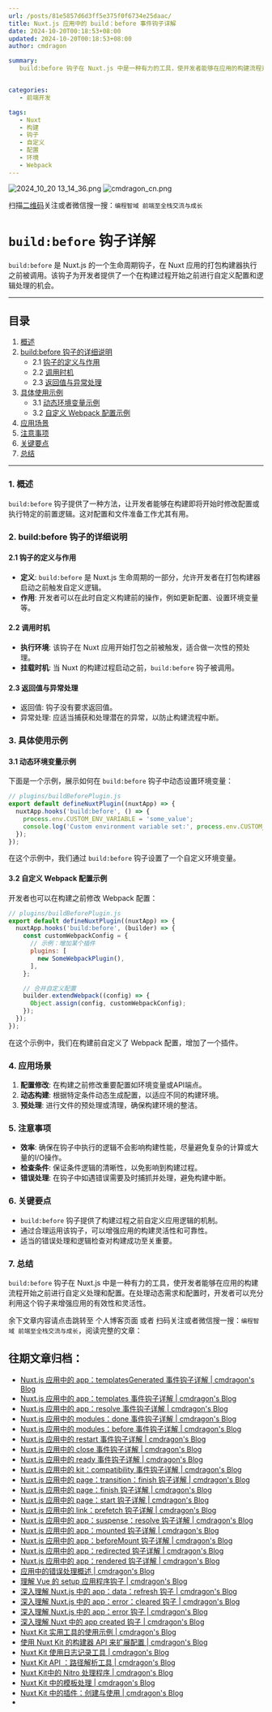 ```yaml
---
url: /posts/81e5857d6d3ff5e375f0f6734e25daac/
title: Nuxt.js 应用中的 build：before 事件钩子详解
date: 2024-10-20T00:18:53+08:00
updated: 2024-10-20T00:18:53+08:00
author: cmdragon

summary:
   build:before 钩子在 Nuxt.js 中是一种有力的工具，使开发者能够在应用的构建流程开始之前进行自定义处理和配置。在处理动态需求和配置时，开发者可以充分利用这个钩子来增强应用的有效性和灵活性。


categories:
   - 前端开发

tags:
   - Nuxt
   - 构建
   - 钩子
   - 自定义
   - 配置
   - 环境
   - Webpack
---
```


<img src="https://static.cmdragon.cn/blog/images/2024_10_20 13_14_36.png@blog" title="2024_10_20 13_14_36.png" alt="2024_10_20 13_14_36.png"/>

<img src="https://api2.cmdragon.cn/upload/cmder/20250304_012821924.jpg" title="cmdragon_cn.png" alt="cmdragon_cn.png"/>


扫描[二维码](https://api2.cmdragon.cn/upload/cmder/20250304_012821924.jpg)关注或者微信搜一搜：`编程智域 前端至全栈交流与成长`

# `build:before` 钩子详解

`build:before` 是 Nuxt.js 的一个生命周期钩子，在 Nuxt 应用的打包构建器执行之前被调用。该钩子为开发者提供了一个在构建过程开始之前进行自定义配置和逻辑处理的机会。

---

## 目录

1. [概述](#1-概述)
2. [build:before 钩子的详细说明](#2-buildbefore-钩子的详细说明)
   - 2.1 [钩子的定义与作用](#21-钩子的定义与作用)
   - 2.2 [调用时机](#22-调用时机)
   - 2.3 [返回值与异常处理](#23-返回值与异常处理)
3. [具体使用示例](#3-具体使用示例)
   - 3.1 [动态环境变量示例](#31-动态环境变量示例)
   - 3.2 [自定义 Webpack 配置示例](#32-自定义-webpack-配置示例)
4. [应用场景](#4-应用场景)
5. [注意事项](#5-注意事项)
6. [关键要点](#6-关键要点)
7. [总结](#7-总结)

---

### 1. 概述

`build:before` 钩子提供了一种方法，让开发者能够在构建即将开始时修改配置或执行特定的前置逻辑。这对配置和文件准备工作尤其有用。

### 2. build:before 钩子的详细说明

#### 2.1 钩子的定义与作用

- **定义**: `build:before` 是 Nuxt.js 生命周期的一部分，允许开发者在打包构建器启动之前触发自定义逻辑。
- **作用**: 开发者可以在此时自定义构建前的操作，例如更新配置、设置环境变量等。

#### 2.2 调用时机

- **执行环境**: 该钩子在 Nuxt 应用开始打包之前被触发，适合做一次性的预处理。
- **挂载时机**: 当 Nuxt 的构建过程启动之前，`build:before` 钩子被调用。

#### 2.3 返回值与异常处理

- 返回值: 钩子没有要求返回值。
- 异常处理: 应适当捕获和处理潜在的异常，以防止构建流程中断。

### 3. 具体使用示例

#### 3.1 动态环境变量示例

下面是一个示例，展示如何在 `build:before` 钩子中动态设置环境变量：

```javascript
// plugins/buildBeforePlugin.js
export default defineNuxtPlugin((nuxtApp) => {
  nuxtApp.hooks('build:before', () => {
    process.env.CUSTOM_ENV_VARIABLE = 'some_value';
    console.log('Custom environment variable set:', process.env.CUSTOM_ENV_VARIABLE);
  });
});
```

在这个示例中，我们通过 `build:before` 钩子设置了一个自定义环境变量。

#### 3.2 自定义 Webpack 配置示例

开发者也可以在构建之前修改 Webpack 配置：

```javascript
// plugins/buildBeforePlugin.js
export default defineNuxtPlugin((nuxtApp) => {
  nuxtApp.hooks('build:before', (builder) => {
    const customWebpackConfig = {
      // 示例：增加某个插件
      plugins: [
        new SomeWebpackPlugin(),
      ],
    };

    // 合并自定义配置
    builder.extendWebpack((config) => {
      Object.assign(config, customWebpackConfig);
    });
  });
});
```

在这个示例中，我们在构建前自定义了 Webpack 配置，增加了一个插件。

### 4. 应用场景

1. **配置修改**: 在构建之前修改重要配置如环境变量或API端点。
2. **动态构建**: 根据特定条件动态生成配置，以适应不同的构建环境。
3. **预处理**: 进行文件的预处理或清理，确保构建环境的整洁。

### 5. 注意事项

- **效率**: 确保在钩子中执行的逻辑不会影响构建性能，尽量避免复杂的计算或大量的I/O操作。
- **检查条件**: 保证条件逻辑的清晰性，以免影响到构建过程。
- **错误处理**: 在钩子中如遇错误需要及时捕抓并处理，避免构建中断。

### 6. 关键要点

- `build:before` 钩子提供了构建过程之前自定义应用逻辑的机制。
- 通过合理运用该钩子，可以增强应用的构建灵活性和可靠性。
- 适当的错误处理和逻辑检查对构建成功至关重要。

### 7. 总结

`build:before` 钩子在 Nuxt.js 中是一种有力的工具，使开发者能够在应用的构建流程开始之前进行自定义处理和配置。在处理动态需求和配置时，开发者可以充分利用这个钩子来增强应用的有效性和灵活性。

余下文章内容请点击跳转至 个人博客页面 或者 扫码关注或者微信搜一搜：`编程智域 前端至全栈交流与成长`，阅读完整的文章：

## 往期文章归档：

- [Nuxt.js 应用中的 app：templatesGenerated 事件钩子详解 | cmdragon's Blog](https://blog.cmdragon.cn/posts/b76b5d553a8b/)
- [Nuxt.js 应用中的 app：templates 事件钩子详解 | cmdragon's Blog](https://blog.cmdragon.cn/posts/ace6c53275c4/)
- [Nuxt.js 应用中的 app：resolve 事件钩子详解 | cmdragon's Blog](https://blog.cmdragon.cn/posts/9ea12f07cc2a/)
- [Nuxt.js 应用中的 modules：done 事件钩子详解 | cmdragon's Blog](https://blog.cmdragon.cn/posts/397fbad66fab/)
- [Nuxt.js 应用中的 modules：before 事件钩子详解 | cmdragon's Blog](https://blog.cmdragon.cn/posts/5b5669bca701/)
- [Nuxt.js 应用中的 restart 事件钩子详解 | cmdragon's Blog](https://blog.cmdragon.cn/posts/25888bf37a0f/)
- [Nuxt.js 应用中的 close 事件钩子详解 | cmdragon's Blog](https://blog.cmdragon.cn/posts/ec1665a791a5/)
- [Nuxt.js 应用中的 ready 事件钩子详解 | cmdragon's Blog](https://blog.cmdragon.cn/posts/37d771762c8f/)
- [Nuxt.js 应用中的 kit：compatibility 事件钩子详解 | cmdragon's Blog](https://blog.cmdragon.cn/posts/52224e8e71ec/)
- [Nuxt.js 应用中的 page：transition：finish 钩子详解 | cmdragon's Blog](https://blog.cmdragon.cn/posts/80acaed2b809/)
- [Nuxt.js 应用中的 page：finish 钩子详解 | cmdragon's Blog](https://blog.cmdragon.cn/posts/2e422732f13a/)
- [Nuxt.js 应用中的 page：start 钩子详解 | cmdragon's Blog](https://blog.cmdragon.cn/posts/9876204f1a7b/)
- [Nuxt.js 应用中的 link：prefetch 钩子详解 | cmdragon's Blog](https://blog.cmdragon.cn/posts/3821d8f8b93e/)
- [Nuxt.js 应用中的 app：suspense：resolve 钩子详解 | cmdragon's Blog](https://blog.cmdragon.cn/posts/aca9f9d7692b/)
- [Nuxt.js 应用中的 app：mounted 钩子详解 | cmdragon's Blog](https://blog.cmdragon.cn/posts/a07f12bddf8c/)
- [Nuxt.js 应用中的 app：beforeMount 钩子详解 | cmdragon's Blog](https://blog.cmdragon.cn/posts/bbdca1e3d9a5/)
- [Nuxt.js 应用中的 app：redirected 钩子详解 | cmdragon's Blog](https://blog.cmdragon.cn/posts/c83b294c7a07/)
- [Nuxt.js 应用中的 app：rendered 钩子详解 | cmdragon's Blog](https://blog.cmdragon.cn/posts/26479872ffdc/)
- [应用中的错误处理概述 | cmdragon's Blog](https://blog.cmdragon.cn/posts/5c9b317a962a/)
- [理解 Vue 的 setup 应用程序钩子 | cmdragon's Blog](https://blog.cmdragon.cn/posts/405db1302a23/)
- [深入理解 Nuxt.js 中的 app：data：refresh 钩子 | cmdragon's Blog](https://blog.cmdragon.cn/posts/6f0c4f34bc45/)
- [深入理解 Nuxt.js 中的 app：error：cleared 钩子 | cmdragon's Blog](https://blog.cmdragon.cn/posts/732d62232fb8/)
- [深入理解 Nuxt.js 中的 app：error 钩子 | cmdragon's Blog](https://blog.cmdragon.cn/posts/cb83a085e7a4/)
- [深入理解 Nuxt 中的 app created 钩子 | cmdragon's Blog](https://blog.cmdragon.cn/posts/188ad06ef45a/)
- [Nuxt Kit 实用工具的使用示例 | cmdragon's Blog](https://blog.cmdragon.cn/posts/a66da411afd2/)
- [使用 Nuxt Kit 的构建器 API 来扩展配置 | cmdragon's Blog](https://blog.cmdragon.cn/posts/f6e87c3cf111/)
- [Nuxt Kit 使用日志记录工具 | cmdragon's Blog](https://blog.cmdragon.cn/posts/37ad5a680e7d/)
- [Nuxt Kit API ：路径解析工具 | cmdragon's Blog](https://blog.cmdragon.cn/posts/441492dbf6ae/)
- [Nuxt Kit中的 Nitro 处理程序 | cmdragon's Blog](https://blog.cmdragon.cn/posts/2bd1fe409aca/)
- [Nuxt Kit 中的模板处理 | cmdragon's Blog](https://blog.cmdragon.cn/posts/4cf144d7b562/)
- [Nuxt Kit 中的插件：创建与使用 | cmdragon's Blog](https://blog.cmdragon.cn/posts/080baafc9cf0/)
-

